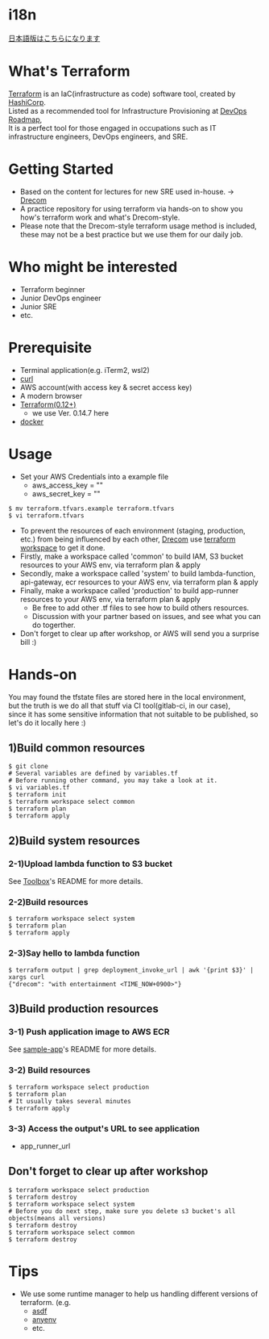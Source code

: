 # i18n
[日本語版はこちらになります](./README_JP.md)
# What's Terraform
[Terraform](https://www.terraform.io/) is an IaC(infrastructure as code) software tool, created by [HashiCorp](https://www.hashicorp.com/).  
Listed as a recommended tool for Infrastructure Provisioning at [DevOps Roadmap](https://roadmap.sh/devops),   
It is a perfect tool for those engaged in occupations such as IT infrastructure engineers, DevOps engineers, and SRE.  

# Getting Started
- Based on the content for lectures for new SRE used in-house. -> [Drecom](https://drecom.co.jp/)
- A practice repository for using terraform via hands-on to show you how's terraform work and what's Drecom-style.
- Please note that the Drecom-style terraform usage method is included, these may not be a best practice but we use them for our daily job.


# Who might be interested
- Terraform beginner
- Junior DevOps engineer
- Junior SRE
- etc.

# Prerequisite
- Terminal application(e.g. iTerm2, wsl2)
- [curl](https://formulae.brew.sh/formula/curl)
- AWS account(with access key & secret access key)
- A modern browser
- [Terraform(0.12+)](https://www.terraform.io/downloads.html)
  - we use Ver. 0.14.7 here
- [docker](https://docs.docker.com/get-docker/)

# Usage
- Set your AWS Credentials into a example file
  - aws_access_key = ""
  - aws_secret_key = ""
```
$ mv terraform.tfvars.example terraform.tfvars
$ vi terraform.tfvars
```

- To prevent the resources of each environment (staging, production, etc.) from being influenced by each other, [Drecom](https://drecom.co.jp/) use [terraform workspace](https://www.terraform.io/docs/language/state/workspaces.html) to get it done.
- Firstly, make a workspace called 'common' to build IAM, S3 bucket resources to your AWS env, via terraform plan & apply
- Secondly, make a workspace called 'system' to build lambda-function, api-gateway, ecr resources to your AWS env, via terraform plan & apply
- Finally, make a workspace called 'production' to build app-runner resources to your AWS env, via terraform plan & apply
    - Be free to add other .tf files to see how to build others resources.
    - Discussion with your partner based on issues, and see what you can do togerther.
- Don't forget to clear up after workshop, or AWS will send you a surprise bill :)


# Hands-on
You may found the tfstate files are stored here in the local environment,  
but the truth is we do all that stuff via CI tool(gitlab-ci, in our case),   
since it has some sensitive information that not suitable to be published, so let's do it locally here :)

## 1)Build common resources
```
$ git clone
# Several variables are defined by variables.tf   
# Before running other command, you may take a look at it.  
$ vi variables.tf
$ terraform init
$ terraform workspace select common
$ terraform plan
$ terraform apply
```

## 2)Build system resources
### 2-1)Upload lambda function to S3 bucket
See [Toolbox](https://git.drecom.jp/infrastructure/tool-aws-oss)'s README for more details.

### 2-2)Build resources
```
$ terraform workspace select system
$ terraform plan
$ terraform apply
```

### 2-3)Say hello to lambda function
```
$ terraform output | grep deployment_invoke_url | awk '{print $3}' | xargs curl
{"drecom": "with entertainment <TIME_NOW+0900>"}
```

## 3)Build production resources
### 3-1) Push application image to AWS ECR
See [sample-app](https://git.drecom.jp/infrastructure/tool-aws-oss/sample-app/go)'s README for more details.

### 3-2) Build resources
```
$ terraform workspace select production
$ terraform plan
# It usually takes several minutes
$ terraform apply
```

### 3-3) Access the output's URL to see application
- app_runner_url
## Don't forget to clear up after workshop
```
$ terraform workspace select production
$ terraform destroy
$ terraform workspace select system
# Before you do next step, make sure you delete s3 bucket's all objects(means all versions)
$ terraform destroy
$ terraform workspace select common
$ terraform destroy
```

# Tips
- We use some runtime manager to help us handling different versions of terraform. (e.g.
  - [asdf](https://asdf-vm.com/)
  - [anyenv](https://anyenv.github.io/)
  - etc.
